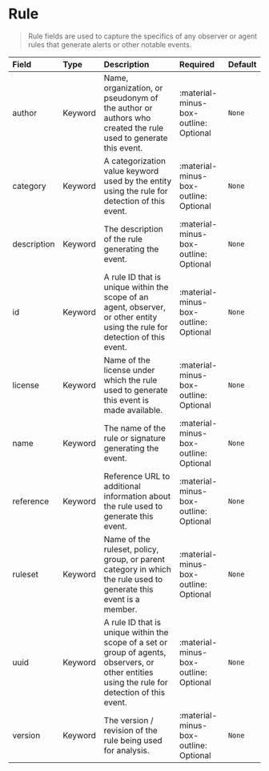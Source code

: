 [comment]: # (AUTOGENERATED MARKDOWN CONTENT)
# Rule
> Rule fields are used to capture the specifics of any observer or agent rules that generate alerts or other notable events.

| Field | Type | Description | Required | Default |
| :--- | :--- | :--- | :--- | :--- |
| author | Keyword | Name, organization, or pseudonym of the author or authors who created the rule used to generate this event. | :material-minus-box-outline: Optional | `None` |
| category | Keyword | A categorization value keyword used by the entity using the rule for detection of this event. | :material-minus-box-outline: Optional | `None` |
| description | Keyword | The description of the rule generating the event. | :material-minus-box-outline: Optional | `None` |
| id | Keyword | A rule ID that is unique within the scope of an agent, observer, or other entity using the rule for detection of this event. | :material-minus-box-outline: Optional | `None` |
| license | Keyword | Name of the license under which the rule used to generate this event is made available. | :material-minus-box-outline: Optional | `None` |
| name | Keyword | The name of the rule or signature generating the event. | :material-minus-box-outline: Optional | `None` |
| reference | Keyword | Reference URL to additional information about the rule used to generate this event. | :material-minus-box-outline: Optional | `None` |
| ruleset | Keyword | Name of the ruleset, policy, group, or parent category in which the rule used to generate this event is a member. | :material-minus-box-outline: Optional | `None` |
| uuid | Keyword | A rule ID that is unique within the scope of a set or group of agents, observers, or other entities using the rule for detection of this event. | :material-minus-box-outline: Optional | `None` |
| version | Keyword | The version / revision of the rule being used for analysis. | :material-minus-box-outline: Optional | `None` |